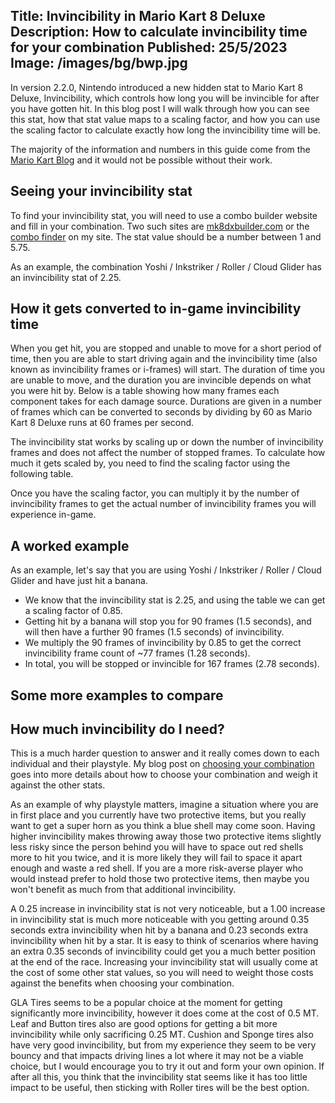 Title: Invincibility in Mario Kart 8 Deluxe
Description: How to calculate invincibility time for your combination
Published: 25/5/2023
Image: /images/bg/bwp.jpg
---

In version 2.2.0, Nintendo introduced a new hidden stat to Mario Kart 8 Deluxe, Invincibility, which controls how long you will be invincible for after you have gotten hit. 
In this blog post I will walk through how you can see this stat, how that stat value maps to a scaling factor, and how you can use the scaling factor to calculate exactly how long the invincibility time will be.

The majority of the information and numbers in this guide come from the [Mario Kart Blog](http://japan-mk.blog.jp/mk8dx.info-1) and it would not be possible without their work.

## Seeing your invincibility stat
To find your invincibility stat, you will need to use a combo builder website and fill in your combination.
Two such sites are [mk8dxbuilder.com](https://mk8dxbuilder.com/) or the [combo finder](/tools/mk8dx-combo-finder) on my site.
The stat value should be a number between 1 and 5.75.

As an example, the combination Yoshi / Inkstriker / Roller / Cloud Glider has an invincibility stat of 2.25.

## How it gets converted to in-game invincibility time
When you get hit, you are stopped and unable to move for a short period of time, then you are able to start driving again and the invincibility time (also known as invincibility frames or i-frames) will start.
The duration of time you are unable to move, and the duration you are invincible depends on what you were hit by. Below is a table showing how many frames each component takes for each damage source. Durations are given in a number of frames which can be converted to seconds by dividing by 60 as Mario Kart 8 Deluxe runs at 60 frames per second.

<div class="row justify-content-center">
<div class="col-auto">

<?# Table Class="table table-striped table-bordered table-sm table-hover text-center table-responsive" HeaderRows=1 ?>
<?*
"Damage Source" "Stopped Frames" "Invincibility Frames"
"Green Shell, Red Shell" 90 91     
"Banana, Blue Shell, Bob-omb" 90 90     
Lightning 60 90     
"Boomerang Flower" 65 57     
"Bullet Bill, Super Horn" 65 56     
"Fire Flower" 63 56     
"Star, Piranha Plant, Other" 60 60     
?>
<?#/ Table ?>

</div>
</div>

The invincibility stat works by scaling up or down the number of invincibility frames and does not affect the number of stopped frames.
To calculate how much it gets scaled by, you need to find the scaling factor using the following table.

<div class="row justify-content-center">
<div class="col-auto">

<?# Table Class="table table-striped table-bordered table-sm table-hover text-center table-responsive" HeaderRows=1 ?>
<?*
"Invincibility Stat" "Scaling Factor"
1.00 0.65     
1.25 0.67     
1.50 0.70     
1.75 0.74     
2.00 0.79     
2.25 0.85     
2.50 0.91     
2.75 0.97     
3.00 1.03     
3.25 1.09     
3.50 1.15     
3.75 1.20     
4.00 1.25     
4.25 1.29     
4.50 1.33     
4.75 1.37     
5.00 1.41     
5.25 1.44     
5.50 1.47     
5.75 1.50     
?>
<?#/ Table ?>

</div>
</div>

Once you have the scaling factor, you can multiply it by the number of invincibility frames to get the actual number of invincibility frames you will experience in-game.

## A worked example

As an example, let's say that you are using Yoshi / Inkstriker / Roller / Cloud Glider and have just hit a banana.

- We know that the invincibility stat is 2.25, and using the table we can get a scaling factor of 0.85.
- Getting hit by a banana will stop you for 90 frames (1.5 seconds), and will then have a further 90 frames (1.5 seconds) of invincibility.
- We multiply the 90 frames of invincibility by 0.85 to get the correct invincibility frame count of ~77 frames (1.28 seconds).
- In total, you will be stopped or invincible for 167 frames (2.78 seconds).

## Some more examples to compare

<div class="row justify-content-center">
<div class="col-auto">

<?# Table Class="table table-striped table-bordered table-sm table-hover text-center table-responsive" HeaderRows=1 ?>
<?*
Combination "Invincibility Stat" "Damage Source" "Stopped Duration" "Invincibility Duration" "Total Duration"
"Yoshi / Inkstriker / Roller / Cloud" 2.25 Banana "90F / 1.5s" "77F / 1.28s" "167F / 2.78s"     
"Yoshi / Teddy Buggy / Button / Cloud" 2.75 Banana "90F / 1.5s" "87F / 1.45s" "177F / 2.95s"     
"Yoshi / Teddy Buggy / GLA / Cloud" 3.25 Banana "90F / 1.5s" "98F / 1.63s" "188F / 3.13s"     
"Yoshi / Inkstriker / Roller / Cloud" 2.25 Star "60F / 1s" "51F / 0.85s" "111F / 1.85s"     
"Yoshi / Teddy Buggy / Button / Cloud" 2.75 Star "60F / 1s" "58F / 0.97s" "118F / 1.97s"     
"Yoshi / Teddy Buggy / GLA / Cloud" 3.25 Star "60F / 1s" "65F / 1.08s" "125F / 2.08s"     
?>
<?#/ Table ?>

</div>
</div>

## How much invincibility do I need?

This is a much harder question to answer and it really comes down to each individual and their playstyle.
My blog post on [choosing your combination](/posts/mk8dx-combos) goes into more details about how to choose your combination and weigh it against the other stats.

As an example of why playstyle matters, imagine a situation where you are in first place and you currently have two protective items, but you really want to get a super horn as you think a blue shell may come soon.
Having higher invincibility makes throwing away those two protective items slightly less risky since the person behind you will have to space out red shells more to hit you twice, and it is more likely they will fail to space it apart enough and waste a red shell. 
If you are a more risk-averse player who would instead prefer to hold those two protective items, then maybe you won't benefit as much from that additional invincibility.

A 0.25 increase in invincibility stat is not very noticeable, but a 1.00 increase in invincibility stat is much more noticeable with you getting around 0.35 seconds extra invincibility when hit by a banana and 0.23 seconds extra invincibility when hit by a star.
It is easy to think of scenarios where having an extra 0.35 seconds of invincibility could get you a much better position at the end of the race.
Increasing your invincibility stat will usually come at the cost of some other stat values, so you will need to weight those costs against the benefits when choosing your combination.

GLA Tires seems to be a popular choice at the moment for getting significantly more invincibility, however it does come at the cost of 0.5 MT.
Leaf and Button tires also are good options for getting a bit more invincibility while only sacrificing 0.25 MT. 
Cushion and Sponge tires also have very good invincibility, but from my experience they seem to be very bouncy and that impacts driving lines a lot where it may not be a viable choice, but I would encourage you to try it out and form your own opinion. 
If after all this, you think that the invincibility stat seems like it has too little impact to be useful, then sticking with Roller tires will be the best option.
